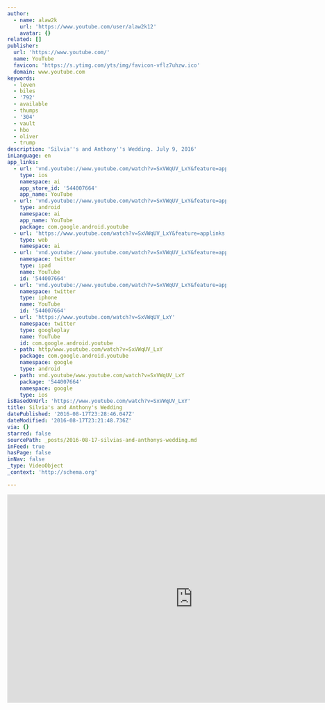 ```yaml
---
author:
  - name: alaw2k
    url: 'https://www.youtube.com/user/alaw2k12'
    avatar: {}
related: []
publisher:
  url: 'https://www.youtube.com/'
  name: YouTube
  favicon: 'https://s.ytimg.com/yts/img/favicon-vflz7uhzw.ico'
  domain: www.youtube.com
keywords:
  - leven
  - biles
  - '792'
  - available
  - thumps
  - '304'
  - vault
  - hbo
  - oliver
  - trump
description: 'Silvia''s and Anthony''s Wedding. July 9, 2016'
inLanguage: en
app_links:
  - url: 'vnd.youtube://www.youtube.com/watch?v=SxVWqUV_LxY&feature=applinks'
    type: ios
    namespace: ai
    app_store_id: '544007664'
    app_name: YouTube
  - url: 'vnd.youtube://www.youtube.com/watch?v=SxVWqUV_LxY&feature=applinks'
    type: android
    namespace: ai
    app_name: YouTube
    package: com.google.android.youtube
  - url: 'https://www.youtube.com/watch?v=SxVWqUV_LxY&feature=applinks'
    type: web
    namespace: ai
  - url: 'vnd.youtube://www.youtube.com/watch?v=SxVWqUV_LxY&feature=applinks'
    namespace: twitter
    type: ipad
    name: YouTube
    id: '544007664'
  - url: 'vnd.youtube://www.youtube.com/watch?v=SxVWqUV_LxY&feature=applinks'
    namespace: twitter
    type: iphone
    name: YouTube
    id: '544007664'
  - url: 'https://www.youtube.com/watch?v=SxVWqUV_LxY'
    namespace: twitter
    type: googleplay
    name: YouTube
    id: com.google.android.youtube
  - path: http/www.youtube.com/watch?v=SxVWqUV_LxY
    package: com.google.android.youtube
    namespace: google
    type: android
  - path: vnd.youtube/www.youtube.com/watch?v=SxVWqUV_LxY
    package: '544007664'
    namespace: google
    type: ios
isBasedOnUrl: 'https://www.youtube.com/watch?v=SxVWqUV_LxY'
title: Silvia's and Anthony's Wedding
datePublished: '2016-08-17T23:28:46.047Z'
dateModified: '2016-08-17T23:21:48.736Z'
via: {}
starred: false
sourcePath: _posts/2016-08-17-silvias-and-anthonys-wedding.md
inFeed: true
hasPage: false
inNav: false
_type: VideoObject
_context: 'http://schema.org'

---
```

<iframe src="https://cdn.embedly.com/widgets/media.html?src=https%3A%2F%2Fwww.youtube.com%2Fembed%2FSxVWqUV_LxY%3Ffeature%3Doembed&amp;url=http%3A%2F%2Fwww.youtube.com%2Fwatch%3Fv%3DSxVWqUV_LxY&amp;image=https%3A%2F%2Fi.ytimg.com%2Fvi%2FSxVWqUV_LxY%2Fhqdefault.jpg&amp;key=b7d04c9b404c499eba89ee7072e1c4f7&amp;type=text%2Fhtml&amp;schema=youtube" width="854" height="480" scrolling="no" frameborder="0" allowfullscreen="" style=""></iframe>